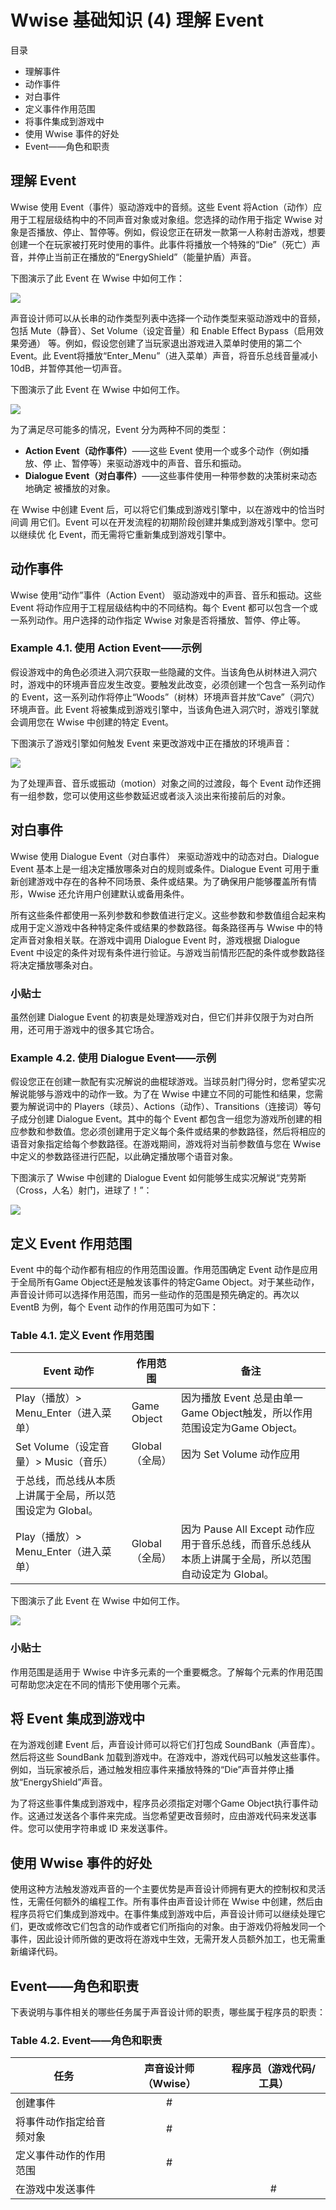 # Wwise 基础知识 (4) 理解 Event

目录

- 理解事件- 动作事件- 对白事件- 定义事件作用范围- 将事件集成到游戏中- 使用 Wwise 事件的好处- Event——角色和职责

## 理解 EventWwise 使用 Event（事件）驱动游戏中的音频。这些 Event 将Action（动作）应用于工程层级结构中的不同声音对象或对象组。您选择的动作用于指定 Wwise 对象是否播放、停止、暂停等。例如，假设您正在研发一款第一人称射击游戏，想要创建一个在玩家被打死时使用的事件。此事件将播放一个特殊的“Die”（死亡）声音，并停止当前正在播放的“EnergyShield”（能量护盾）声音。下图演示了此 Event 在 Wwise 中如何工作：

![](images/wf014.png)

声音设计师可以从长串的动作类型列表中选择一个动作类型来驱动游戏中的音频，包括 Mute（静音）、Set Volume（设定音量）和 Enable Effect Bypass（启用效果旁通）等。例如，假设您创建了当玩家退出游戏进入菜单时使用的第二个 Event。此 Event将播放“Enter_Menu”（进入菜单）声音，将音乐总线音量减小 10dB，并暂停其他一切声音。下图演示了此 Event 在 Wwise 中如何工作。

![](images/wf015.png)

为了满足尽可能多的情况，Event 分为两种不同的类型：
- **Action Event（动作事件）**——这些 Event 使用一个或多个动作（例如播放、停止、暂停等）来驱动游戏中的声音、音乐和振动。- **Dialogue Event（对白事件）**——这些事件使用一种带参数的决策树来动态地确定被播放的对象。
在 Wwise 中创建 Event 后，可以将它们集成到游戏引擎中，以在游戏中的恰当时间调用它们。Event 可以在开发流程的初期阶段创建并集成到游戏引擎中。您可以继续优化 Event，而无需将它重新集成到游戏引擎中。

## 动作事件Wwise 使用“动作”事件（Action Event） 驱动游戏中的声音、音乐和振动。这些 Event 将动作应用于工程层级结构中的不同结构。每个 Event 都可以包含一个或一系列动作。用户选择的动作指定 Wwise 对象是否将播放、暂停、停止等。
### Example 4.1. 使用 Action Event——示例
假设游戏中的角色必须进入洞穴获取一些隐藏的文件。当该角色从树林进入洞穴时，游戏中的环境声音应发生改变。要触发此改变，必须创建一个包含一系列动作的 Event，这一系列动作将停止“Woods”（树林）环境声音并放“Cave”（洞穴）环境声音。此 Event 将被集成到游戏引擎中，当该角色进入洞穴时，游戏引擎就会调用您在 Wwise 中创建的特定 Event。下图演示了游戏引擎如何触发 Event 来更改游戏中正在播放的环境声音：

![](images/wf016.png)

为了处理声音、音乐或振动（motion）对象之间的过渡段，每个 Event 动作还拥有一组参数，您可以使用这些参数延迟或者淡入淡出来衔接前后的对象。

## 对白事件Wwise 使用 Dialogue Event（对白事件） 来驱动游戏中的动态对白。Dialogue Event 基本上是一组决定播放哪条对白的规则或条件。Dialogue Event 可用于重新创建游戏中存在的各种不同场景、条件或结果。为了确保用户能够覆盖所有情形，Wwise 还允许用户创建默认或备用条件。

所有这些条件都使用一系列参数和参数值进行定义。这些参数和参数值组合起来构成用于定义游戏中各种特定条件或结果的参数路径。每条路径再与 Wwise 中的特定声音对象相关联。在游戏中调用 Dialogue Event 时，游戏根据 Dialogue Event 中设定的条件对现有条件进行验证。与游戏当前情形匹配的条件或参数路径将决定播放哪条对白。

### 小贴士虽然创建 Dialogue Event 的初衷是处理游戏对白，但它们并非仅限于为对白所用，还可用于游戏中的很多其它场合。

### Example 4.2. 使用 Dialogue Event——示例假设您正在创建一款配有实况解说的曲棍球游戏。当球员射门得分时，您希望实况解说能够与游戏中的动作一致。为了在 Wwise 中建立不同的可能性和结果，您需要为解说词中的 Players（球员）、Actions（动作）、Transitions（连接词）等句子成分创建 Dialogue Event。其中的每个 Event 都包含一组您为游戏所创建的相应参数和参数值。您必须创建用于定义每个条件或结果的参数路径，然后将相应的语音对象指定给每个参数路径。在游戏期间，游戏将对当前参数值与您在 Wwise 中定义的参数路径进行匹配，以此确定播放哪个语音对象。下图演示了 Wwise 中创建的 Dialogue Event 如何能够生成实况解说“克劳斯（Cross，人名）射门，进球了！”：

![](images/wf017.png)

## 定义 Event 作用范围Event 中的每个动作都有相应的作用范围设置。作用范围确定 Event 动作是应用于全局所有Game Object还是触发该事件的特定Game Object。对于某些动作，声音设计师可以选择作用范围，而另一些动作的范围是预先确定的。再次以 EventB 为例，每个 Event 动作的作用范围可为如下：

### Table 4.1. 定义 Event 作用范围

|Event 动作 |作用范围 |备注 |
| -------- | ------ | ---- |
|Play（播放）> Menu_Enter（进入菜单）|Game Object|因为播放 Event 总是由单一Game Object触发，所以作用范围设定为Game Object。|
|Set Volume（设定音量）> Music（音乐）|Global（全局）|因为 Set Volume 动作应用于总线，而总线从本质上讲属于全局，所以范围设定为 Global。|
|Play（播放）> Menu_Enter（进入菜单）|Global（全局）|因为 Pause All Except 动作应用于音乐总线，而音乐总线从本质上讲属于全局，所以范围自动设定为 Global。|

下图演示了此 Event 在 Wwise 中如何工作。

![](images/wf018.png)

### 小贴士作用范围是适用于 Wwise 中许多元素的一个重要概念。了解每个元素的作用范围可帮助您决定在不同的情形下使用哪个元素。

## 将 Event 集成到游戏中在为游戏创建 Event 后，声音设计师可以将它们打包成 SoundBank（声音库）。然后将这些 SoundBank 加载到游戏中。在游戏中，游戏代码可以触发这些事件。例如，当玩家被杀后，通过触发相应事件来播放特殊的“Die”声音并停止播放“EnergyShield”声音。
为了将这些事件集成到游戏中，程序员必须指定对哪个Game Object执行事件动作。这通过发送各个事件来完成。当您希望更改音频时，应由游戏代码来发送事件。您可以使用字符串或 ID 来发送事件。

## 使用 Wwise 事件的好处使用这种方法触发游戏声音的一个主要优势是声音设计师拥有更大的控制权和灵活性，无需任何额外的编程工作。所有事件由声音设计师在 Wwise 中创建，然后由程序员将它们集成到游戏中。在事件集成到游戏中后，声音设计师可以继续处理它们，更改或修改它们包含的动作或者它们所指向的对象。由于游戏仍将触发同一个事件，因此设计师所做的更改将在游戏中生效，无需开发人员额外加工，也无需重新编译代码。## Event——角色和职责下表说明与事件相关的哪些任务属于声音设计师的职责，哪些属于程序员的职责：
### Table 4.2. Event——角色和职责
|任务|声音设计师 （Wwise） |程序员（游戏代码/工具）|
|---|:---:|:---:||创建事件| # |||将事件动作指定给音频对象| # |||定义事件动作的作用范围|#||
|在游戏中发送事件||#|
